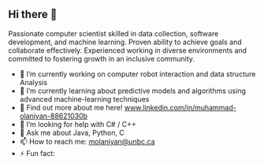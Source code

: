 ## Hi there 👋


Passionate computer scientist skilled in data collection, software development, and machine learning. Proven ability to achieve goals and collaborate effectively. Experienced working in diverse environments and committed to fostering growth in an inclusive community.

- 🔭 I’m currently working on computer robot interaction and data structure Analysis
- 🌱 I’m currently learning about predictive models and algorithms using advanced machine-learning techniques
- 🧾 Find out more about me here! www.linkedin.com/in/muhammad-olaniyan-88621030b 
- 🤔 I’m looking for help with C# / C++
- 💬 Ask me about Java, Python, C
- 📫 How to reach me: molaniyan@unbc.ca
- ⚡ Fun fact: 

